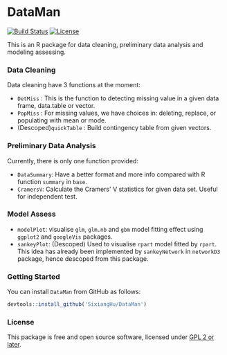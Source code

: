 # DataMan

[![Build Status](https://travis-ci.org/SixiangHu/DataMan.svg?branch=master)](https://travis-ci.org/SixiangHu/DataMan) [![License](http://img.shields.io/badge/license-GPL%20%28%3E=%202%29-brightgreen.svg?style=flat)](http://www.gnu.org/licenses/gpl-2.0.html)

This is an R package for data cleaning, preliminary data analysis and modeling assessing.

### Data Cleaning

Data cleaning have 3 functions at the moment:
* `DetMiss` : This is the function to detecting missing value in a given data frame, data.table or vector.
* `PopMiss` : For missing values, we have choices in: deleting, replace, or populating with mean or mode.
* (Descoped)`quickTable` : Build contingency table from given vectors.

### Preliminary Data Analysis

Currently, there is only one function provided:
* `DataSummary`: Have a better format and more info compared with R function `summary` in `base`.
* `CramersV`: Calculate the Cramers' V statistics for given data set. Useful for independent test.

### Model Assess

* `modelPlot`: visualise `glm`, `glm.nb` and `gbm` model fitting effect using `ggplot2` and `googleVis` packages.
* `sankeyPlot`: (Descoped) Used to visualise `rpart` model fitted by `rpart`.  This idea has already been implemented by `sankeyNetwork` in `networkD3` package, hence descoped from this package.

### Getting Started

You can install `DataMan` from GitHub as follows:

```r
devtools::install_github('SixiangHu/DataMan')
```

### License

This package is free and open source software, licensed under [GPL 2 or later](http://opensource.org/licenses/gpl-license).
